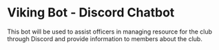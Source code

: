 # Viking Bot - Discord Chatbot
This bot will be used to assist officers in managing resource for the club through Discord and provide information to members about the club.

